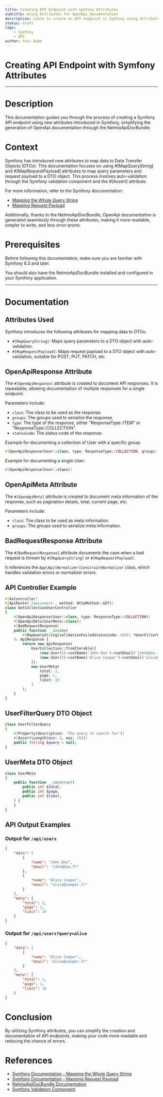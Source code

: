 ```yaml
---
title: Creating API Endpoint with Symfony Attributes
subtitle: Using Attributes for OpenApi Documentation
description: Learn to create an API endpoint in Symfony using attributes for OpenApi documentation with the NelmioApiDocBundle.
status: draft
tags:
    - Symfony
    - API
author: Your Name
---
```


# Creating API Endpoint with Symfony Attributes

---

# Description

This documentation guides you through the process of creating a Symfony API endpoint using new attributes introduced in Symfony, simplifying the generation of OpenApi documentation through the NelmioApiDocBundle.

# Context

Symfony has introduced new attributes to map data to Data Transfer Objects (DTOs). This documentation focuses on using #[MapQueryString] and #[MapRequestPayload] attributes to map query parameters and request payload to a DTO object. This process involves auto-validation through the Symfony validation component and the #[Assert] attribute.

For more information, refer to the Symfony documentation:

- [Mapping the Whole Query String](https://symfony.com/doc/current/controller.html#mapping-the-whole-query-string)
- [Mapping Request Payload](https://symfony.com/doc/current/controller.html#mapping-request-payload)

Additionally, thanks to the NelmioApiDocBundle, OpenApi documentation is generated seamlessly through these attributes, making it more readable, simpler to write, and less error-prone.

# Prerequisites

Before following this documentation, make sure you are familiar with Symfony 6.3 and later. 

You should also have the NelmioApiDocBundle installed and configured in your Symfony application.

--- 

# Documentation

## Attributes Used

Symfony introduces the following attributes for mapping data to DTOs:

- `#[MapQueryString]`: Maps query parameters to a DTO object with auto-validation.
- `#[MapRequestPayload]`: Maps request payload to a DTO object with auto-validation, suitable for POST, PUT, PATCH, etc.

## OpenApiResponse Attribute

The `#[OpenApiResponse]` attribute is created to document API responses. It is repeatable, allowing documentation of multiple responses for a single endpoint. 

Parameters include:

- `class`: The class to be used as the response.
- `groups`: The groups used to serialize the response.
- `type`: The type of the response, either "ResponseType::ITEM" or "ResponseType::COLLECTION".
- `statusCode`: The status code of the response.

Example for documenting a collection of User with a specific group:
```php
#[OpenApiResponse(User::class, type: ResponseType::COLLECTION, groups: ['group1'])]
```

Example for documenting a single User:
```php
#[OpenApiResponse(User::class)]
```

## OpenApiMeta Attribute

The `#[OpenApiMeta]` attribute is created to document meta information of the response, such as pagination details, total, current page, etc. 

Parameters include:

- `class`: The class to be used as meta information.
- `groups`: The groups used to serialize meta information.

## BadRequestResponse Attribute

The `#[BadRequestResponse]` attribute documents the case when a bad request is thrown by `#[MapQueryString]` or `#[MapRequestPayload]`. 

It references the `App\Api\Normalizer\ConstraintNormalizer` class, which handles validation errors or normalizer errors.

## API Controller Example

```php
#[AsController]
#[ApiRoute('/api/users', method: HttpMethod::GET)]
class GetCollectionUserController
{
    #[OpenApiResponse(User::class, type: ResponseType::COLLECTION)]
    #[OpenApiMeta(UserMeta::class)]
    #[BadRequestResponse]
    public function __invoke(
        #[MapQueryString(validationFailedStatusCode: 400)] ?UserFilterQuery $filterQuery
    ): ApiResponse {
        return new ApiResponse(
            UserCollection::fromIterable([
                (new User())->setName('John Doe')->setEmail('john@doe.fr'),
                (new User())->setName('Alice Cooper')->setEmail('alice@cooper.fr'),
            ]),
            new UserMeta(
                total: 2,
                page: 1,
                limit: 10
            )
        );
    }
}
```

## UserFilterQuery DTO Object

```php
class UserFilterQuery
{
    #[Property(description: 'The query to search for')]
    #[Assert\Length(min: 3, max: 255)]
    public ?string $query = null;
}
```

## UserMeta DTO Object

```php
class UserMeta
{
    public function __construct(
        public int $total,
        public int $page,
        public int $limit,
    ) {
    }
}
```

## API Output Examples

### Output for `/api/users`

```json
{
    "data": [
        {
            "name": "John Doe",
            "email": "john@doe.fr"
        },
        {
            "name": "Alice Cooper",
            "email": "alice@cooper.fr"
        }
    ],
    "meta": {
        "total": 2,
        "page": 1,
        "limit": 10
    }
}
```

### Output for `/api/users?query=alice`

```json
{
    "data": [
        {
            "name": "Alice Cooper",
            "email": "alice@cooper.fr"
        }
    ],
    "meta": {
        "total": 1,
        "page": 1,
        "limit": 10
    }
}
```

# Conclusion

By utilizing Symfony attributes, you can simplify the creation and documentation of API endpoints, making your code more readable and reducing the chance of errors.

# References

- [Symfony Documentation - Mapping the Whole Query String](https://symfony.com/doc/current/controller.html#mapping-the-whole-query-string)
- [Symfony Documentation - Mapping Request Payload](https://symfony.com/doc/current/controller.html#mapping-request-payload)
- [NelmioApiDocBundle Documentation](https://github.com/nelmio/NelmioApiDocBundle)
- [Symfony Validation Component](https://symfony.com/doc/current/validation.html)

